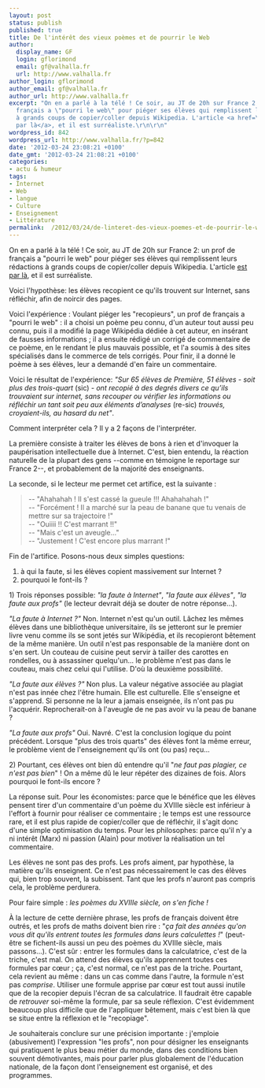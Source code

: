 ```yaml
---
layout: post
status: publish
published: true
title: De l'intérêt des vieux poèmes et de pourrir le Web
author:
  display_name: GF
  login: gflorimond
  email: gf@valhalla.fr
  url: http://www.valhalla.fr
author_login: gflorimond
author_email: gf@valhalla.fr
author_url: http://www.valhalla.fr
excerpt: "On en a parlé à la télé ! Ce soir, au JT de 20h sur France 2: un prof de
  français a \"pourri le web\" pour piéger ses élèves qui remplissent leurs rédactions
  à grands coups de copier/coller depuis Wikipedia. L'article <a href=\"http://laviemoderne.net/lames-de-fond/009-comment-j-ai-pourri-le-web.html\">est
  par là</a>, et il est surréaliste.\r\n\r\n"
wordpress_id: 842
wordpress_url: http://www.valhalla.fr/?p=842
date: '2012-03-24 23:08:21 +0100'
date_gmt: '2012-03-24 21:08:21 +0100'
categories:
- actu & humeur
tags:
- Internet
- Web
- langue
- Culture
- Enseignement
- Littérature
permalink:  /2012/03/24/de-linteret-des-vieux-poemes-et-de-pourrir-le-web/
---
```

<p>On en a parlé à la télé ! Ce soir, au JT de 20h sur France 2: un prof de français a "pourri le web" pour piéger ses élèves qui remplissent leurs rédactions à grands coups de copier/coller depuis Wikipedia. L'article <a href="http://laviemoderne.net/lames-de-fond/009-comment-j-ai-pourri-le-web.html">est par là</a>, et il est surréaliste.</p>
<p><a id="more"></a><a id="more-842"></a></p>
<p>Voici l'hypothèse: les élèves recopient ce qu'ils trouvent sur Internet, sans réfléchir, afin de noircir des pages.</p>
<p>Voici l'expérience : Voulant piéger les "recopieurs", un prof de français a "pourri le web" : il a choisi un poème peu connu, d'un auteur tout aussi peu connu, puis il a modifié la page Wikipédia dédiée à cet auteur, en insérant de fausses informations ; il a ensuite rédigé un corrigé de commentaire de ce poème, en le rendant le plus mauvais possible, et l'a soumis à des sites spécialisés dans le commerce de tels corrigés. Pour finir, il a donné le poème à ses élèves, leur a demandé d'en faire un commentaire.</p>
<p>Voici le résultat de l'expérience:<em> "Sur 65 élèves de Première, 51 élèves - soit plus des trois-quart </em>(sic)<em> - ont recopié à des degrés divers ce qu’ils trouvaient sur internet, sans recouper ou vérifier les informations ou réfléchir un tant soit peu aux éléments d’analyses </em>(re-sic)<em> trouvés, croyaient-ils, au hasard du net"</em>.</p>
<p>Comment interpréter cela ? Il y a 2 façons de l'interpréter.</p>
<p>La première consiste à traiter les élèves de bons à rien et d'invoquer la paupérisation intellectuelle due à Internet. C'est, bien entendu, la réaction naturelle de la plupart des gens --comme en témoigne le reportage sur France 2--, et probablement de la majorité des enseignants.</p>
<p>La seconde, si le lecteur me permet cet artifice, est la suivante :</p>
<blockquote><p>-- "Ahahahah ! Il s'est cassé la gueule !!! Ahahahahah !"<br />
-- "Forcément ! Il a marché sur la peau de banane que tu venais de mettre sur sa trajectoire !"<br />
-- "Ouiiii !! C'est marrant !!"<br />
-- "Mais c'est un aveugle..."<br />
-- "Justement ! C'est encore plus marrant !"</p></blockquote>
<p>Fin de l'artifice. Posons-nous deux simples questions:</p>
<ol>
<li>à qui la faute, si les élèves copient massivement sur Internet ?</li>
<li>pourquoi le font-ils ?</li>
</ol>
<p>1) Trois réponses possible: <em>"la faute à Internet"</em>, <em>"la faute aux élèves"</em>, <em>"la faute aux profs"</em> (le lecteur devrait déjà se douter de notre réponse...).</p>
<p><em>"La faute à Internet ?"</em> Non. Internet n'est qu'un outil. Lâchez les mêmes élèves dans une bibliothèque universitaire, ils se jetteront sur le premier livre venu comme ils se sont jetés sur Wikipédia, et ils recopieront bêtement de la même manière. Un outil n'est pas responsable de la manière dont on s'en sert. Un couteau de cuisine peut servir à tailler des carottes en rondelles, ou à assassiner quelqu'un... le problème n'est pas dans le couteau, mais chez celui qui l'utilise. D'où la deuxième possibilité.</p>
<p><em>"La faute aux élèves ?"</em> Non plus. La valeur négative associée au plagiat n'est pas innée chez l'être humain. Elle est culturelle. Elle s'enseigne et s'apprend. Si personne ne la leur a jamais enseignée, ils n'ont pas pu l'acquérir. Reprocherait-on à l'aveugle de ne pas avoir vu la peau de banane ?</p>
<p><em>"La faute aux profs"</em> Oui. Navré. C'est la conclusion logique du point précédent. Lorsque "plus des trois quarts" des élèves font la même erreur, le problème vient de l'enseignement qu'ils ont (ou pas) reçu...</p>
<p>2) Pourtant, ces élèves ont bien dû entendre qu'il "<em>ne faut pas plagier, ce n'est pas bien</em>" ! On a même dû le leur répéter des dizaines de fois. Alors pourquoi le font-ils encore ?</p>
<p>La réponse suit. Pour les économistes: parce que le bénéfice que les élèves pensent tirer d'un commentaire d'un poème du XVIIIe siècle est inférieur à l'effort à fournir pour réaliser ce commentaire ; le temps est une ressource rare, et il est plus rapide de copier/coller que de réfléchir, il s'agit donc d'une simple optimisation du temps. Pour les philosophes: parce qu'il n'y a ni intérêt (Marx) ni passion (Alain) pour motiver la réalisation un tel commentaire.</p>
<p>Les élèves ne sont pas des profs. Les profs aiment, par hypothèse, la matière qu'ils enseignent. Ce n'est pas nécessairement le cas des élèves qui, bien trop souvent, la subissent. Tant que les profs n'auront pas compris cela, le problème perdurera.</p>
<p>Pour faire simple : <em>les poèmes du XVIIIe siècle, on s'en fiche !</em></p>
<p>À la lecture de cette dernière phrase, les profs de français doivent être outrés, et les profs de maths doivent bien rire : "<em>ça fait des années qu'on vous dit qu'ils entrent toutes les formules dans leurs calculettes !</em>" (peut-être se fichent-ils aussi un peu des poèmes du XVIIIe siècle, mais passons...). C'est sûr : entrer les formules dans la calculatrice, c'est de la triche, c'est mal. On attend des élèves qu'ils apprennent toutes ces formules par cœur ; ça, c'est normal, ce n'est pas de la triche. Pourtant, cela revient au même : dans un cas comme dans l'autre, la formule n'est pas <em>comprise</em>. Utiliser une formule apprise par cœur est tout aussi inutile que de la recopier depuis l'écran de sa calculatrice. Il faudrait être capable de <em>retrouver</em> soi-même la formule, par sa seule réflexion. C'est évidemment beaucoup plus difficile que de l'appliquer bêtement, mais c'est bien là que se situe entre la réflexion et le "recopiage".</p>
<p>Je souhaiterais conclure sur une précision importante : j'emploie (abusivement) l'expression "les profs", non pour désigner les enseignants qui pratiquent le plus beau métier du monde, dans des conditions bien souvent démotivantes, mais pour parler plus globalement de l'éducation nationale, de la façon dont l'enseignement est organisé, et des programmes.</p>
